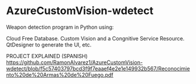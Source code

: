 # AzureCustomVision-wdetect
Weapon detection program in Python using:

  Cloud Free Database.
  Custom Vision and a Congnitive Service Resource.
  QtDesigner to generate the UI, etc.

PROJECT EXPLAINED (SPANISH) 
https://github.com/RamonAlvarez1/AzureCustomVision-wdetect/blob/f5c57403797bcd3f9f7eaaef4e2e1e149932b567/Reconocimiento%20de%20Armas%20de%20Fuego.pdf
